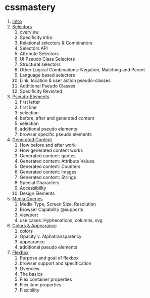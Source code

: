 # cssmastery

1. [Intro](intro/)
2. [Selectors](selectors/)
	1. overview
	1. Specificity intro
	1. Relational selectors & Combinators
	1. Selectors API
	1. Attribute Selectors
	1. UI Pseudo Class Selectors
	1. Structural selectors
	1. Other Logical Combinations: Negation, Matching and Parent
	1. Language based selectors
	1. Link, location & user action pseudo-classes
	1. Additional Pseudo Classes
	1. Specificity Revisited
3. [Pseudo-Elements](selectors/index.html#slide79)
	1. first letter
	1. first line
	1. selection
	1. before, after and generated content
	1. selection
	1. additional pseudo elements
	1. browser specific pseudo elements
4. [Generated Content](generated/)
	1. How before and after work
	1. How generated content works
	1. Generated content: quotes
	1. Generated content: Attribute Values
	1. Generated content: Counters
	1. Generated content: Images
	1. Generated content: Strings
	1. Special Characters
	1. Accessibility
	1. Design Elements
5. [Media Queries](media/)
	1. Media Type, Screen Size, Resolution
    1. Browser Capability @supports
    1. viewport
    1. use cases: Hyphenations, columns, svg
6. [Colors & Appearance](colors/)
	1. colors
	1. Opacity v. Alphatransparency
	1. appearance
	1. additional pseudo elements
7. [Flexbox](flexbox/)
	1. Purpose and goal of flexbox
	1. browser support and specification
	1. Overview
	1. The basics
	1. Flex container properties
	1. Flex item properties
	1. Flexibility
